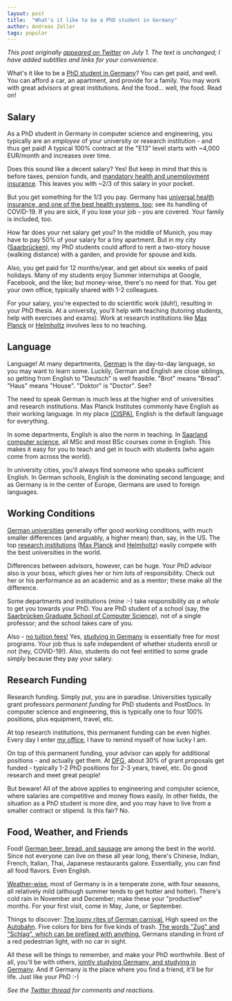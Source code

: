 ```yaml
---
layout: post
title:  "What's it like to be a PhD student in Germany"
author: Andreas Zeller
tags: popular
---
```


_This post originally [appeared on Twitter](https://twitter.com/AndreasZeller/status/1278246191482974209?s=20) on July 1. The text is unchanged; I have added subtitles and links for your convenience._

What's it like to be a [PhD student in Germany](https://www.research-in-germany.org/en/jobs-and-careers/info-for-phd-students.html)? You can get paid, and well. You can afford a car, an apartment, and provide for a family. You may work with great advisors at great institutions. And the food... well, the food. Read on!

## Salary

As a PhD student in Germany in computer science and engineering, you typically are an *employee* of your university or research institution - and thus get paid! A typical 100% contract at the "E13" level starts with ~4,000 EUR/month and increases over time.

Does this sound like a decent salary? Yes! But keep in mind that this is before taxes, pension funds, and [mandatory health and unemployment insurance](https://en.wikipedia.org/wiki/Social_security_in_Germany). This leaves you with ~2/3 of this salary in your pocket.

But you get something for the 1/3 you pay. Germany has [universal health insurance, and one of the best health systems, too](https://en.wikipedia.org/wiki/Healthcare_in_Germany); see its handling of COVID-19. If you are sick, if you lose your job - you are covered. Your family is included, too.

How far does your net salary get you? In the middle of Munich, you may have to pay 50% of your salary for a tiny apartment. But in my city ([Saarbrücken](https://en.wikipedia.org/wiki/Saarbrücken)), my PhD students could afford to rent a two-story house (walking distance) with a garden, and provide for spouse and kids.

Also, you get paid for 12 months/year, and get about six weeks of paid holidays. Many of my students enjoy Summer internships at Google, Facebook, and the like; but money-wise, there's no need for that. You get your own office, typically shared with 1-2 colleagues.

For your salary, you're expected to do scientific work (duh!), resulting in your PhD thesis. At a university, you'll help with teaching (tutoring students, help with exercises and exams). Work at research institutions like [Max Planck](https://en.wikipedia.org/wiki/Max_Planck_Society) or [Helmholtz](https://en.wikipedia.org/wiki/Helmholtz_Association_of_German_Research_Centres) involves less to no teaching.


## Language

Language! At many departments, [German](https://en.wikipedia.org/wiki/German_language) is the day-to-day language, so you may want to learn some. Luckily, German and English are close siblings, so getting from English to "Deutsch" is well feasible. "Brot" means "Bread". "Haus" means "House". "Doktor" is "Doctor". See?

The need to speak German is much less at the higher end of universities and research institutions. Max Planck Institutes commonly have English as their working language. In my place [(CISPA)](https://www.cispa.saarland/), English is the default language for everything.

In some departments, English is also the norm in teaching. In [Saarland computer science](https://saarland-informatics-campus.de), all MSc and most BSc courses come in English. This makes it easy for you to teach and get in touch with students (who again come from across the world).

In university cities, you'll always find someone who speaks sufficient English. In German schools, English is the dominating second language; and as Germany is in the center of Europe, Germans are used to foreign languages.


## Working Conditions

[German universities](https://en.wikipedia.org/wiki/Education_in_Germany#Tertiary_education) generally offer good working conditions, with much smaller differences (and arguably, a higher mean) than, say, in the US. The top [research institutions](https://en.wikipedia.org/wiki/Education_in_Germany#Research) ([Max Planck](https://en.wikipedia.org/wiki/Max_Planck_Society) and [Helmholtz](https://en.wikipedia.org/wiki/Helmholtz_Association_of_German_Research_Centres)) easily compete with the best universities in the world.

Differences between advisors, however, can be huge. Your PhD advisor also is your boss, which gives her or him lots of responsibility. Check out her or his performance as an academic and as a mentor; these make all the difference.

Some departments and institutions (mine :-) take responsibility *as a whole* to get you towards your PhD. You are PhD student of a school (say, the [Saarbrücken Graduate School of Computer Science](https://www.graduateschool-computerscience.de)), not of a single professor; and the school takes care of you.

Also - [no tuition fees!](https://en.wikipedia.org/wiki/Education_in_Germany#Tuition_fees) Yes, [studying in Germany](https://www.study-in-germany.de/en/) is essentially free for most programs. Your job thus is safe independent of whether students enroll or not (hey, COVID-19!). Also, students do not feel entitled to some grade simply because they pay your salary.


## Research Funding

Research funding. Simply put, you are in paradise. Universities typically grant professors *permanent funding* for PhD students and PostDocs. In computer science and engineering, this is typically one to four 100% positions, plus equipment, travel, etc.

At top research institutions, this permanent funding can be even higher. Every day I enter [my office](https://www.cispa.saarland/), I have to remind myself of how lucky I am.

On top of this permanent funding, your advisor can apply for additional positions - and actually get them. At [DFG](https://www.dfg.de/en/), about 30% of grant proposals get funded - typically 1-2 PhD positions for 2-3 years, travel, etc. Do good research and meet great people!

But beware! All of the above applies to engineering and computer science, where salaries are competitive and money flows easily. In other fields, the situation as a PhD student is more dire, and you may have to live from a smaller contract or stipend. Is this fair? No.


## Food, Weather, and Friends

Food! [German beer, bread, and sausage](https://en.wikipedia.org/wiki/German_cuisine) are among the best in the world. Since not everyone can live on these all year long, there's Chinese, Indian, French, Italian, Thai, Japanese restaurants galore. Essentially, you can find all food flavors. Even English.

[Weather-wise](https://en.wikipedia.org/wiki/Geography_of_Germany#Climate), most of Germany is in a temperate zone, with four seasons, all relatively mild (although summer tends to get hotter and hotter). There's cold rain in November and December; make these your "productive" months. For your first visit, come in May, June, or September.

Things to discover: [The loony rites of German carnival.](https://en.wikipedia.org/wiki/Carnival_in_Germany,_Switzerland_and_Austria) High speed on the [Autobahn](https://en.wikipedia.org/wiki/Autobahn). Five colors for bins for five kinds of trash. [The words "Zug" and "Schlag", which can be prefixed with anything.](https://en.wikipedia.org/wiki/The_Awful_German_Language) Germans standing in front of a red pedestrian light, with no car in sight.

All these will be things to remember, and make your PhD worthwhile. Best of all, you'll be with others, [jointly studying Germany, and studying in Germany](https://www.study-in-germany.de/en/). And if Germany is the place where you find a friend, it'll be for life. Just like your PhD :-)

_See the [Twitter thread](https://twitter.com/AndreasZeller/status/1278246191482974209?s=20) for comments and reactions._



